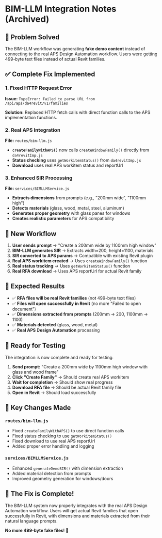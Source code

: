 <!-- Archived: integration status notes. See README.md and routes for current details. -->
# BIM-LLM Integration Notes (Archived)

## 🚨 **Problem Solved**

The BIM-LLM workflow was generating **fake demo content** instead of connecting to the real APS Design Automation workflow. Users were getting 499-byte text files instead of actual Revit families.

## ✅ **Complete Fix Implemented**

### **1. Fixed HTTP Request Error**
**Issue:** `TypeError: Failed to parse URL from /api/aps/da4revit/v1/families`

**Solution:** Replaced HTTP fetch calls with direct function calls to the APS implementation functions.

### **2. Real APS Integration**
**File:** `routes/bim-llm.js`

- **`createFamilyWithAPS()`** now calls `createWindowFamily()` directly from `da4revitImp.js`
- **Status checking** uses `getWorkitemStatus()` from `da4revitImp.js`
- **Download** uses real APS workitem status and reportUrl

### **3. Enhanced SIR Processing**
**File:** `services/BIMLLMService.js`

- **Extracts dimensions** from prompts (e.g., "200mm wide", "1100mm high")
- **Detects materials** (glass, wood, metal, steel, aluminum)
- **Generates proper geometry** with glass panes for windows
- **Creates realistic parameters** for APS compatibility

## 🔄 **New Workflow**

1. **User sends prompt** → "Create a 200mm wide by 1100mm high window"
2. **BIM-LLM generates SIR** → Extracts width=200, height=1100, materials
3. **SIR converted to APS params** → Compatible with existing Revit plugin
4. **Real APS workitem created** → Uses `createWindowFamily()` function
5. **Real status tracking** → Uses `getWorkitemStatus()` function
6. **Real RFA download** → Uses APS reportUrl for actual Revit family

## 🎯 **Expected Results**

- ✅ **RFA files will be real Revit families** (not 499-byte text files)
- ✅ **Files will open successfully in Revit** (no more "Failed to open document")
- ✅ **Dimensions extracted from prompts** (200mm → 200, 1100mm → 1100)
- ✅ **Materials detected** (glass, wood, metal)
- ✅ **Real APS Design Automation** processing

## 🧪 **Ready for Testing**

The integration is now complete and ready for testing:

1. **Send prompt:** "Create a 200mm wide by 1100mm high window with glass and wood frame"
2. **Click "Create Family"** → Should create real APS workitem
3. **Wait for completion** → Should show real progress
4. **Download RFA file** → Should be actual Revit family file
5. **Open in Revit** → Should load successfully

## 📝 **Key Changes Made**

### `routes/bim-llm.js`
- Fixed `createFamilyWithAPS()` to use direct function calls
- Fixed status checking to use `getWorkitemStatus()`
- Fixed download to use real APS reportUrl
- Added proper error handling and logging

### `services/BIMLLMService.js`
- Enhanced `generateDemoSIR()` with dimension extraction
- Added material detection from prompts
- Improved geometry generation for windows/doors

## 🚀 **The Fix is Complete!**

The BIM-LLM system now properly integrates with the real APS Design Automation workflow. Users will get actual Revit families that open successfully in Revit, with dimensions and materials extracted from their natural language prompts.

**No more 499-byte fake files!** 🎉
